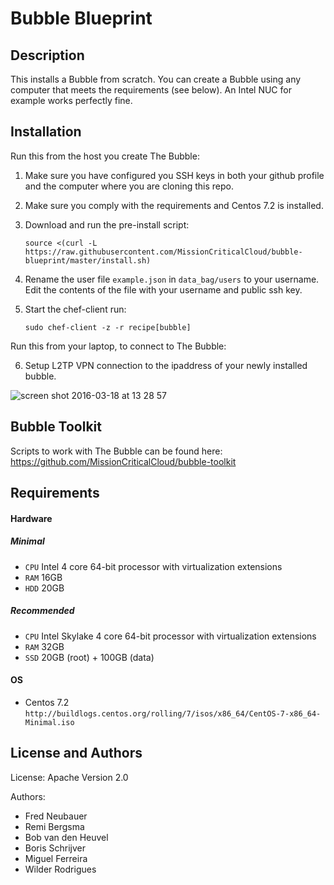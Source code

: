 # Bubble Blueprint

Description
------------
This installs a Bubble from scratch. You can create a Bubble using any computer that meets the requirements (see below). An Intel NUC for example works perfectly fine.

Installation
------------
Run this from the host you create The Bubble:

1. Make sure you have configured you SSH keys in both your github profile and the computer where you are cloning this repo.
2. Make sure you comply with the requirements and Centos 7.2 is installed.
3. Download and run the pre-install script:
   
   ```
   source <(curl -L https://raw.githubusercontent.com/MissionCriticalCloud/bubble-blueprint/master/install.sh)
   ```
4. Rename the user file `example.json` in `data_bag/users` to your username. Edit the contents of the file with your username and public ssh key.
5. Start the chef-client run:

   ```
   sudo chef-client -z -r recipe[bubble]
   ```

Run this from your laptop, to connect to The Bubble:

6. Setup L2TP VPN connection to the ipaddress of your newly installed bubble.

![screen shot 2016-03-18 at 13 28 57](https://cloud.githubusercontent.com/assets/1630096/13877811/68585b16-ed0d-11e5-9790-15ad2702f5a2.png)

Bubble Toolkit
-------------
Scripts to work with The Bubble can be found here: https://github.com/MissionCriticalCloud/bubble-toolkit

Requirements
------------

#### Hardware
##### Minimal
- `CPU` Intel 4 core 64-bit processor with virtualization extensions
- `RAM` 16GB
- `HDD` 20GB

##### Recommended
- `CPU` Intel Skylake 4 core 64-bit processor with virtualization extensions
- `RAM` 32GB
- `SSD` 20GB (root) + 100GB (data)

#### OS
- Centos 7.2 `http://buildlogs.centos.org/rolling/7/isos/x86_64/CentOS-7-x86_64-Minimal.iso`

License and Authors
-------------------
License: Apache Version 2.0

Authors:
* Fred Neubauer
* Remi Bergsma
* Bob van den Heuvel
* Boris Schrijver
* Miguel Ferreira
* Wilder Rodrigues

